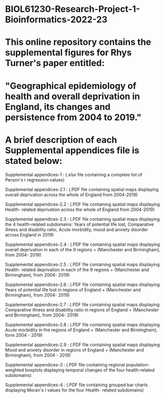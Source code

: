 # BIOL61230-Research-Project-1-Bioinformatics-2022-23

# This online repository contains the supplemental figures for Rhys Turner's paper entitled: 
# "Geographical epidemiology of health and overall deprivation in England, its changes and persistence from 2004 to 2019."

# A brief description of each Supplemental appendices file is stated below: 

Supplemental appendices-1 : (.xlsx file containing a complete list of Person's r regression values)

Supplemental appendices-2.1 : (.PDF file containing spatial maps displaying overall deprivation across the whole of England from 2004-2019) 

Supplemental appendices-2.2 : (.PDF file containing spatial maps displaying Health- related deprivation across the whole of England from 2004-2019) 

Supplemental appendices-2.3 : (.PDF file containing spatial maps displaying the 4 health-related subdomains: Years of potential life lost, Comparative illness
                                and disability ratio, Acute morbidity, mood and anxiety disorder across England in 2019)  
                                
Supplemental appendices-2.4 : (.PDF file containing spatial maps displaying overall deprivation in each of the 9 regions + (Manchester and Birmingham), from 2004- 2019)

Supplemental appendices-2.5 : (.PDF file containing spatial maps displaying Health- related deprivation in each of the 9 regions + (Manchester and Birmingham), from 2004- 2019) 

Supplemental appendices-2.6 : (.PDF file containing spatial maps displaying Years of potential life lost in regions of England + (Manchester and Birmingham), from 2004- 2019)

Supplemental appendices-2.7 : (.PDF file containing spatial maps displaying Comparative illness and disability ratio in regions of England + (Manchester and Birmingham), from 2004- 2019) 

Supplemental appendices-2.8 : (.PDF file containing spatial maps displaying Acute morbidity in the regions of England + (Manchester and Birmingham), form 2004 - 2019)

Supplemental appendices-2.9 : (.PDF file containing spatial maps displaying Mood and anxiety disorder in regions of England + (Manchester and Birmingham), from 2004 - 2019) 

Supplemental appendices-3 : (.PDF file containing regional population-weighted boxplots displaying temporal changes of the four health-related subdomains)

Supplemental appendices-4 : (.PDF file containing grouped bar charts displaying Moran's I values for the four Health- related subdomains) 

